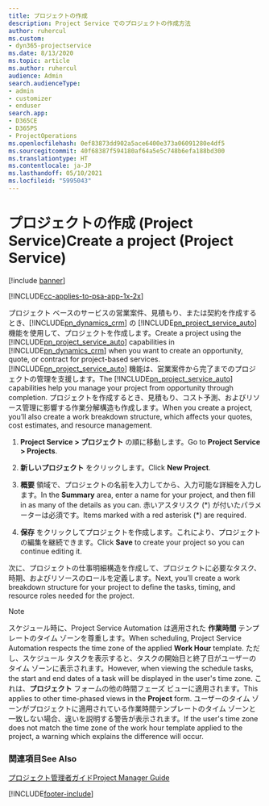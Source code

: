 ```yaml
---
title: プロジェクトの作成
description: Project Service でのプロジェクトの作成方法
author: ruhercul
ms.custom:
- dyn365-projectservice
ms.date: 8/13/2020
ms.topic: article
ms.author: ruhercul
audience: Admin
search.audienceType:
- admin
- customizer
- enduser
search.app:
- D365CE
- D365PS
- ProjectOperations
ms.openlocfilehash: 0ef83873dd902a5ace6400e373a06091280e4df5
ms.sourcegitcommit: 40f68387f594180af64a5e5c748b6efa188bd300
ms.translationtype: HT
ms.contentlocale: ja-JP
ms.lasthandoff: 05/10/2021
ms.locfileid: "5995043"
---
```

# <a name="create-a-project-project-service"></a><span data-ttu-id="068df-103">プロジェクトの作成 (Project Service)</span><span class="sxs-lookup"><span data-stu-id="068df-103">Create a project (Project Service)</span></span>

[!include [banner](../includes/psa-now-project-operations.md)]

[!INCLUDE[cc-applies-to-psa-app-1x-2x](../includes/cc-applies-to-psa-app-1x-2x.md)]

<span data-ttu-id="068df-104">プロジェクト ベースのサービスの営業案件、見積もり、または契約を作成するとき、[!INCLUDE[pn_dynamics_crm](../includes/pn-dynamics-crm.md)] の [!INCLUDE[pn_project_service_auto](../includes/pn-project-service-auto.md)] 機能を使用して、プロジェクトを作成します。</span><span class="sxs-lookup"><span data-stu-id="068df-104">Create a project using the [!INCLUDE[pn_project_service_auto](../includes/pn-project-service-auto.md)] capabilities in [!INCLUDE[pn_dynamics_crm](../includes/pn-dynamics-crm.md)] when you want to create an opportunity, quote, or contract for project-based services.</span></span> <span data-ttu-id="068df-105">[!INCLUDE[pn_project_service_auto](../includes/pn-project-service-auto.md)] 機能は、営業案件から完了までのプロジェクトの管理を支援します。</span><span class="sxs-lookup"><span data-stu-id="068df-105">The [!INCLUDE[pn_project_service_auto](../includes/pn-project-service-auto.md)] capabilities help you manage your project from opportunity through completion.</span></span> <span data-ttu-id="068df-106">プロジェクトを作成するとき、見積もり、コスト予測、およびリソース管理に影響する作業分解構造も作成します。</span><span class="sxs-lookup"><span data-stu-id="068df-106">When you create a project, you’ll also create a work breakdown structure, which affects your quotes, cost estimates, and resource management.</span></span>  
  
1.  <span data-ttu-id="068df-107">**Project Service > プロジェクト** の順に移動します。</span><span class="sxs-lookup"><span data-stu-id="068df-107">Go to **Project Service > Projects**.</span></span>  
  
2.  <span data-ttu-id="068df-108">**新しいプロジェクト** をクリックします。</span><span class="sxs-lookup"><span data-stu-id="068df-108">Click **New Project**.</span></span>  
  
3.  <span data-ttu-id="068df-109">**概要** 領域で、プロジェクトの名前を入力してから、入力可能な詳細を入力します。</span><span class="sxs-lookup"><span data-stu-id="068df-109">In the **Summary** area, enter a name for your project, and then fill in as many of the details as you can.</span></span> <span data-ttu-id="068df-110">赤いアスタリスク (\*) が付いたパラメーターは必須です。</span><span class="sxs-lookup"><span data-stu-id="068df-110">Items marked with a red asterisk (\*) are required.</span></span>  
  
4.  <span data-ttu-id="068df-111">**保存** をクリックしてプロジェクトを作成します。これにより、プロジェクトの編集を継続できます。</span><span class="sxs-lookup"><span data-stu-id="068df-111">Click **Save** to create your project so you can continue editing it.</span></span>  
  
<span data-ttu-id="068df-112">次に、プロジェクトの仕事明細構造を作成して、プロジェクトに必要なタスク、時期、およびリソースのロールを定義します。</span><span class="sxs-lookup"><span data-stu-id="068df-112">Next, you’ll create a work breakdown structure for your project to define the tasks, timing, and resource roles needed for the project.</span></span>  

> [!NOTE]
> <span data-ttu-id="068df-113">スケジュール時に、Project Service Automation は適用された **作業時間** テンプレートのタイム ゾーンを尊重します。</span><span class="sxs-lookup"><span data-stu-id="068df-113">When scheduling, Project Service Automation respects the time zone of the applied **Work Hour** template.</span></span> <span data-ttu-id="068df-114">ただし、スケジュール タスクを表示すると、タスクの開始日と終了日がユーザーのタイム ゾーンに表示されます。</span><span class="sxs-lookup"><span data-stu-id="068df-114">However, when viewing the schedule tasks, the start and end dates of a task will be displayed in the user's time zone.</span></span> <span data-ttu-id="068df-115">これは、**プロジェクト** フォームの他の時間フェーズ ビューに適用されます。</span><span class="sxs-lookup"><span data-stu-id="068df-115">This applies to other time-phased views in the **Project** form.</span></span> <span data-ttu-id="068df-116">ユーザーのタイム ゾーンがプロジェクトに適用されている作業時間テンプレートのタイム ゾーンと一致しない場合、違いを説明する警告が表示されます。</span><span class="sxs-lookup"><span data-stu-id="068df-116">If the user's time zone does not match the time zone of the work hour template applied to the project, a warning which explains the difference will occur.</span></span> 
  
### <a name="see-also"></a><span data-ttu-id="068df-117">関連項目</span><span class="sxs-lookup"><span data-stu-id="068df-117">See Also</span></span>  
 [<span data-ttu-id="068df-118">プロジェクト管理者ガイド</span><span class="sxs-lookup"><span data-stu-id="068df-118">Project Manager Guide</span></span>](../psa/project-manager-guide.md)


[!INCLUDE[footer-include](../includes/footer-banner.md)]